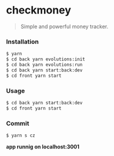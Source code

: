 # checkmoney

> Simple and powerful money tracker.

### Installation

```sh
$ yarn
$ cd back yarn evolutions:init
$ cd back yarn evolutions:run
$ cd back yarn start:back:dev
$ cd front yarn start
```

### Usage

```sh
$ cd back yarn start:back:dev
$ cd front yarn start
```

### Commit

```sh
$ yarn s cz
```

**app runnig on localhost:3001**
